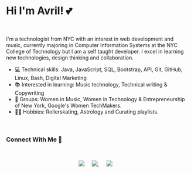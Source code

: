 
# Hi I'm Avril! 💕

<br>

I'm a technologist from NYC with an interest in web development and music, currently majoring in Computer Information Systems at the NYC College of Technology but I am a self taught developer. I excel in learning new technologies, design thinking and collaboration.

* 💻 Technical skills: Java, JavaScript, SQL, Bootstrap, API, Git, GitHub, Linux, Bash, Digital Marketing
* 📚 Interested in learning: Music technology, Technical writing & Copywriting
* 👥 Groups: Women in Music, Women in Technology & Entrepreneurship of New York, Google's Women TechMakers.
* 🤸‍♀️ Hobbies: Rollerskating, Astrology and Curating playlists.
<br><br><br>

### Connect With Me 🔗
  
<br>

<p align="center">
<a href="https://www.linkedin.com/in/avrilkey/"><img src="https://img.shields.io/badge/linkedin-FC5F22?style=for-the-badge&logo=linkedin&logoColor=white" /></a>&nbsp;&nbsp;&nbsp;&nbsp;
<a href="https://twitter.com/ave_irl"><img src="https://img.shields.io/badge/Twitter-1025a1?style=for-the-badge&logo=twitter&logoColor=white" /> </a>&nbsp;&nbsp;&nbsp;&nbsp;
<a href="https://open.spotify.com/user/be2llv68ztkzjzovyy5ebl1we?si=05sXSejyQsCECUykgYLB_A"><img src="https://img.shields.io/badge/Spotify-1ED760?&style=for-the-badge&logo=spotify&logoColor=white" /></a>&nbsp;&nbsp;&nbsp;&nbsp;
  

  

  



